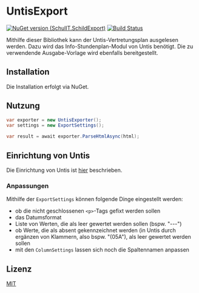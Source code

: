 # UntisExport

[![NuGet version (SchulIT.SchildExport)](https://img.shields.io/nuget/v/SchulIT.UntisExport.svg?style=flat-square)](https://www.nuget.org/packages/SchulIT.UntisExport/)
[![Build Status](https://dev.azure.com/schulit/UntisExport/_apis/build/status/SchulIT.UntisExport?branchName=master)](https://dev.azure.com/schulit/UntisExport/_build/latest?definitionId=1&branchName=master)

Mithilfe dieser Bibliothek kann der Untis-Vertretungsplan ausgelesen werden. Dazu wird das Info-Stundenplan-Modul von Untis benötigt. Die zu verwendende Ausgabe-Vorlage wird ebenfalls bereitgestellt.

## Installation

Die Installation erfolgt via NuGet.

## Nutzung

```csharp
var exporter = new UntisExporter();
var settings = new ExportSettings();

var result = await exporter.ParseHtmlAsync(html);
```

## Einrichtung von Untis

Die Einrichtung von Untis ist [hier](doc/untis.md) beschrieben.

### Anpassungen

Mithilfe der `ExportSettings` können folgende Dinge eingestellt werden:

* ob die nicht geschlossenen `<p>`-Tags gefixt werden sollen
* das Datumsformat
* Liste von Werten, die als leer gewertet werden sollen (bspw. "---")
* ob Werte, die als absent gekennzeichnet werden (in Untis durch ergänzen von Klammern, also bspw. "(05A"), als leer gewertet werden sollen
* mit den `ColumnSettings` lassen sich noch die Spaltennamen anpassen

## Lizenz

[MIT](./LICENSE.md)